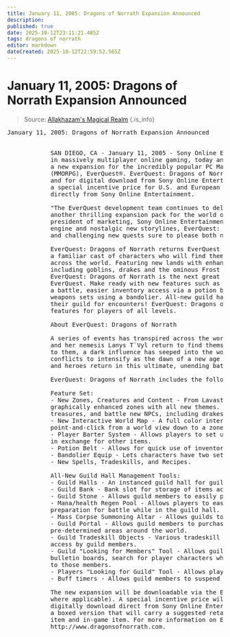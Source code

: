 ```yaml
---
title: January 11, 2005: Dragons of Norrath Expansion Announced
description: 
published: true
date: 2025-10-12T23:11:21.485Z
tags: dragons of norrath
editor: markdown
dateCreated: 2025-10-12T22:59:52.565Z
---
```


# January 11, 2005: Dragons of Norrath Expansion Announced
> Source: [Allakhazam's Magical Realm]([here](https://everquest.allakhazam.com/history/news-2005jan11.html))
{.is_info}

<pre>
January 11, 2005: Dragons of Norrath Expansion Announced


            SAN DIEGO, CA - January 11, 2005 - Sony Online Entertainment Inc. (SOE), a worldwide leader 
            in massively multiplayer online gaming, today announced EverQuest®: Dragons of Norrath, 
            a new expansion for the incredibly popular PC Massively Multiplayer Online Role-Playing Game 
            (MMORPG), EverQuest®. EverQuest: Dragons of Norrath is scheduled to be available at retail 
            and for digital download from Sony Online Entertainment for U.S. $29.99 in February 2005 with 
            a special incentive price for U.S. and European consumers who pre-order and digitally download 
            directly from Sony Online Entertainment.

            "The EverQuest development team continues to deliver new content, adventures and features in yet 
            another thrilling expansion pack for the world of EverQuest," said Michael Lustenberger, vice 
            president of marketing, Sony Online Entertainment. "Combining the power of the new graphics 
            engine and nostalgic new storylines, EverQuest: Dragons of Norrath offers a beautiful new world 
            and challenging new quests sure to please both new and veteran EverQuest players alike."

            EverQuest: Dragons of Norrath returns EverQuest to its original foundation with appearances from 
            a familiar cast of characters who will find themselves at the forefront of events transpiring 
            across the world. Featuring new lands with enhanced graphics, bold new storylines, updated creatures 
            including goblins, drakes and the ominous Frost Giant, and all-new guild management tools, 
            EverQuest: Dragons of Norrath is the next great expansion pack for the fantasy adventure that is 
            EverQuest. Make ready with new features such as the ability to regenerate your mana/health before 
            a battle, easier inventory access via a potion belt, and the ability and to quickly swap pre-arranged 
            weapons sets using a bandolier. All-new guild hall management tools allow players to easily ready 
            their guild for encounters! EverQuest: Dragons of Norrath is bursting with new adventures and 
            features for players of all levels. 

            About EverQuest: Dragons of Norrath

            A series of events has transpired across the world of Norrath and the familiar faces of Firiona Vie 
            and her nemesis Lanys T`Vyl return to find themselves at the forefront of these events. Unbeknownst 
            to them, a dark influence has seeped into the world of Norrath causing new tensions to arise and 
            conflicts to intensify as the dawn of a new age emerges. The Age of War is upon the people of Norrath 
            and heroes return in this ultimate, unending battle between good and evil. 

            EverQuest: Dragons of Norrath includes the following features:

            Feature Set:
            - New Zones, Creatures and Content - From Lavastorm to the Thundercrest Isles, adventure in 
            graphically enhanced zones with all new themes. Brave challenging new quests, discover new 
            treasures, and battle new NPCs, including drakes, goblins and fierce dragons.
            - New Interactive World Map - A full color interactive map of the world allows players to 
            point-and-click from a world view down to a zone view of the traditional line maps.
            - Player Barter System - Allows players to set up their own method of giving platinum or items 
            in exchange for other items.
            - Potion Belt - Allows for quick use of inventory items.
            - Bandolier Equip - Lets characters have two sets of pre-arranged weapons for each hand.
            - New Spells, Tradeskills, and Recipes.

            All-New Guild Hall Management Tools:
            - Guild Halls - An instanced guild hall for guild members to meet and prepare for playing. 
            - Guild Bank - Bank slot for storage of items accessible by all designated members of a guild.
            - Guild Stone - Allows guild members to easily port to the Instanced Guild Hall.
            - Mana/health Regen Pool - Allows players to easily regenerate their mana and health in 
            preparation for battle while in the guild hall.
            - Mass Corpse Summoning Altar - Allows guilds to summon guild corpses en masse to the altar room.
            - Guild Portal - Allows guild members to purchase the ability to have a persistent port to 
            pre-determined areas around the world. 
            - Guild Tradeskill Objects - Various tradeskill tools are located in the guild hall for easy 
            access by guild members.
            - Guild "Looking for Members" Tool - Allows guilds to recruit by placing persistent "ads" on 
            bulletin boards, search for player characters who match guild criteria and send in-game emails 
            to those members.
            - Players "Looking for Guild" Tool - Allows players to find guilds recruiting members. 
            - Buff timers - Allows guild members to suspend buff timers while in guild halls. 

            The new expansion will be downloadable via the EverQuest Station Store for U.S. $29.99 (plus tax 
            where applicable). A special incentive price will be available to consumers who pre-order and 
            digitally download direct from Sony Online Entertainment. Additionally, retailers will be offering 
            a boxed version that will carry a suggested retail price of $29.99, which includes a special in-box 
            item and in-game item. For more information on EverQuest: Dragons of Norrath, please visit: 
            http://www.dragonsofnorrath.com. 

</pre>